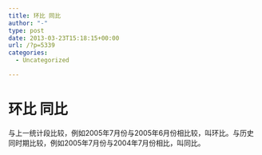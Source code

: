 ```yaml
---
title: 环比 同比
author: "-"
type: post
date: 2013-03-23T15:18:15+00:00
url: /?p=5339
categories:
  - Uncategorized

---
```

# 环比 同比
与上一统计段比较，例如2005年7月份与2005年6月份相比较，叫环比。与历史同时期比较，例如2005年7月份与2004年7月份相比，叫同比。